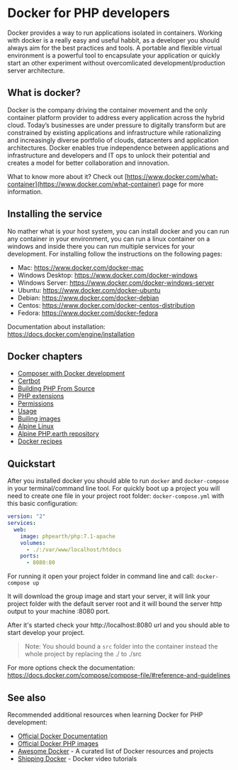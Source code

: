 # Docker for PHP developers

Docker provides a way to run applications isolated in containers. Working with docker is a really easy and useful habbit, as a developer you should always aim for the best practices and tools. A portable and flexible virtual environment is a powerful tool to encapsulate your application or quickly start an other experiment without overcomlicated development/production server architecture.

## What is docker?

Docker is the company driving the container movement and the only container platform provider to address every application across the hybrid cloud. Today’s businesses are under pressure to digitally transform but are constrained by existing applications and infrastructure while rationalizing and increasingly diverse portfolio of clouds, datacenters and application architectures. Docker enables true independence between applications and infrastructure and developers and IT ops to unlock their potential and creates a model for better collaboration and innovation.

What to know more about it? Check out [https://www.docker.com/what-container](https://www.docker.com/what-container) page for more information.

## Installing the service

No mather what is your host system, you can install docker and you can run any container in your environment, you can run
a linux container on a windows and inside there you can run multiple services for your development. For installing follow
the instructions on the following pages:

* Mac: https://www.docker.com/docker-mac
* Windows Desktop: https://www.docker.com/docker-windows
* Windows Server: https://www.docker.com/docker-windows-server
* Ubuntu: https://www.docker.com/docker-ubuntu
* Debian: https://www.docker.com/docker-debian
* Centos: https://www.docker.com/docker-centos-distribution
* Fedora: https://www.docker.com/docker-fedora

Documentation about installation: https://docs.docker.com/engine/installation

## Docker chapters

* [Composer with Docker development](/docker/composer.md)
* [Certbot](/docker/certbot.md)
* [Building PHP From Source](/docker/php.md)
* [PHP extensions](/docker/permissions.md)
* [Permissions](/docker/permissions.md)
* [Usage](/docker/usage.md)
* [Builing images](/docker/build.md)
* [Alpine Linux](/docker/alpine.md)
* [Alpine PHP.earth repository](/docker/alpine-php-earth.md)
* [Docker recipes](/docker/recipes.md)

## Quickstart

After you installed docker you should able to run `docker` and `docker-compose` in your terminal/command line tool. For quickly boot up a project you will need to create one file in your project root folder: `docker-compose.yml` with this basic configuration:
```yaml
version: "2"
services:
  web:
    image: phpearth/php:7.1-apache
    volumes:
      - ./:/var/www/localhost/htdocs
    ports:
      - 8080:80
```

For running it open your project folder in command line and call: `docker-compose up`

It will download the group image and start your server, it will link your project folder with the default server root and it will bound the server http output to your machine :8080 port.

After it's started check your http://localhost:8080 url and you should able to start develop your project.
> Note: You should bound a `src` folder into the container instead the whole project by replacing the ./ to ./src

For more options check the documentation: https://docs.docker.com/compose/compose-file/#reference-and-guidelines

## See also

Recommended additional resources when learning Docker for PHP development:

* [Official Docker Documentation](https://docs.docker.com/)
* [Official Docker PHP images](https://hub.docker.com/_/php/)
* [Awesome Docker](https://github.com/veggiemonk/awesome-docker) - A curated list
  of Docker resources and projects
* [Shipping Docker](https://shippingdocker.com/) - Docker video tutorials
